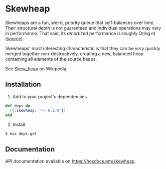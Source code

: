 # Skewheap

Skewheaps are a fun, weird, priority queue that self-balances over time. Their
structural depth is not guaranteed and individual operations may vary in
performance. That said, its _amortized_ performance is roughly O(log n)
([source](https://en.wikipedia.org/wiki/Skew_heap)).

Skewheaps' most interesting characteristic is that they can be _very_ quickly
merged together non-destructively, creating a new, balanced heap containing all
elements of the source heaps.

See [Skew_heap](https://en.wikipedia.org/wiki/Skew_heap) on Wikipedia.

## Installation

1. Add to your project's dependencies
```elixir
def deps do
  [{:skewheap, "~> 0.1.0"}]
end
```
2. Install
```
$ mix deps.get
```

## Documentation

API documentation available on <https://hexdocs.pm/skewheap>.
